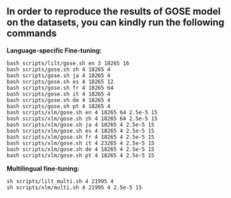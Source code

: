 ## In order to reproduce the results of GOSE model on the datasets, you can kindly run the following commands
**Language-specific Fine-tuning:**
```
bash scripts/lilt/gose.sh en 3 18265 16
bash scripts/gose.sh zh 4 18265 4
bash scripts/gose.sh ja 4 18265 4
bash scripts/gose.sh es 4 18265 12
bash scripts/gose.sh fr 4 18265 64
bash scripts/gose.sh it 4 18265 4
bash scripts/gose.sh de 4 18265 4
bash scripts/gose.sh pt 4 18265 4
bash scripts/xlm/gose.sh en 4 18265 64 2.5e-5 15
bash scripts/xlm/gose.sh zh 4 18265 64 2.5e-5 15 
bash scripts/xlm/gose.sh ja 4 18265 4 2.5e-5 15
bash scripts/xlm/gose.sh es 4 18265 4 2.5e-5 15 
bash scripts/xlm/gose.sh fr 4 18265 4 2.5e-5 15 
bash scripts/xlm/gose.sh it 4 23265 4 2.5e-5 15 
bash scripts/xlm/gose.sh de 4 18265 4 2.5e-5 15 
bash scripts/xlm/gose.sh pt 4 18265 4 2.5e-5 15 
```

**Multilingual fine-tuning:**
```
sh scripts/lilt_multi.sh 4 21995 4 
sh scripts/xlm/multi.sh 4 21995 4 2.5e-5 15
```
